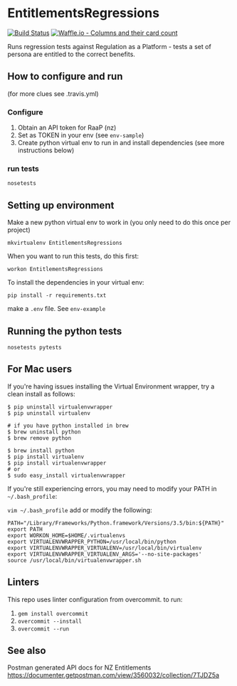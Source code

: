 # EntitlementsRegressions

[![Build Status](https://travis-ci.org/ServiceInnovationLab/EntitlementsRegressions.svg?branch=master)](https://travis-ci.org/ServiceInnovationLab/EntitlementsRegressions)
[![Waffle.io - Columns and their card count](https://badge.waffle.io/ServiceInnovationLab/EntitlementsRegressions.svg?columns=all)](https://waffle.io/ServiceInnovationLab/EntitlementsRegressions)


Runs regression tests against Regulation as a Platform - tests a set of persona are entitled to the correct benefits.

## How to configure and run
(for more clues see .travis.yml)

### Configure 
1. Obtain an API token for RaaP (nz)
1. Set as TOKEN in your env (see `env-sample`) 
1. Create python virtual env to run in and install dependencies (see more instructions below) 

### run tests
```
nosetests 
```

## Setting up environment

Make a new python virtual env to work in (you only need to do this once per project)
```
mkvirtualenv EntitlementsRegressions
```

When you want to run this tests, do this first:
```
workon EntitlementsRegressions
```

To install the dependencies in your virtual env:
```
pip install -r requirements.txt
```

make a `.env` file. See `env-example`


## Running the python tests

```
nosetests pytests
```
## For Mac users

If you're having issues installing the Virtual Environment wrapper, try a clean install as follows:

```
$ pip uninstall virtualenvwrapper
$ pip uninstall virtualenv

# if you have python installed in brew
$ brew uninstall python
$ brew remove python

$ brew install python
$ pip install virtualenv
$ pip install virtualenvwrapper
# or
$ sudo easy_install virtualenvwrapper

```

If you're still experiencing errors, you may need to modify your PATH in `~/.bash_profile`:

`vim ~/.bash_profile`
add or modify the following:
```
PATH="/Library/Frameworks/Python.framework/Versions/3.5/bin:${PATH}"
export PATH
export WORKON_HOME=$HOME/.virtualenvs
export VIRTUALENVWRAPPER_PYTHON=/usr/local/bin/python
export VIRTUALENVWRAPPER_VIRTUALENV=/usr/local/bin/virtualenv
export VIRTUALENVWRAPPER_VIRTUALENV_ARGS='--no-site-packages'
source /usr/local/bin/virtualenvwrapper.sh
```

## Linters
This repo uses linter configuration from overcommit. to run:
1. `gem install overcommit`
1. `overcommit --install`
1. `overcommit --run`


## See also

Postman generated API docs for NZ Entitlements
https://documenter.getpostman.com/view/3560032/collection/7TJDZ5a
